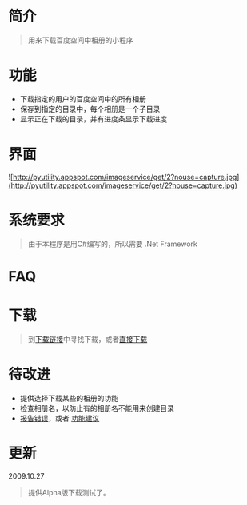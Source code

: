 # 简介 #

> 用来下载百度空间中相册的小程序

# 功能 #

  * 下载指定的用户的百度空间中的所有相册
  * 保存到指定的目录中，每个相册是一个子目录
  * 显示正在下载的目录，并有进度条显示下载进度

# 界面 #

![http://pyutility.appspot.com/imageservice/get/2?nouse=capture.jpg](http://pyutility.appspot.com/imageservice/get/2?nouse=capture.jpg)

# 系统要求 #

> 由于本程序是用C#编写的，所以需要 .Net Framework

# FAQ #


# 下载 #

> 到[下载链接](http://code.google.com/p/toolkits/downloads/list)中寻找下载，或者[直接下载](http://toolkits.googlecode.com/files/HiBaiduAlbumDownloader.exe)

# 待改进 #

  * 提供选择下载某些的相册的功能
  * 检查相册名，以防止有的相册名不能用来创建目录
  * [报告错误](http://code.google.com/p/toolkits/issues/list)，或者 [功能建议](http://code.google.com/p/toolkits/issues/list)

# 更新 #

2009.10.27
> 提供Alpha版下载测试了。
